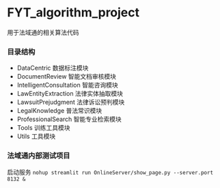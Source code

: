 # FYT_algorithm_project
用于法域通的相关算法代码

### 目录结构
- DataCentric 数据标注模块
- DocumentReview 智能文档审核模块
- IntelligentConsultation 智能咨询模块
- LawEntityExtraction 法律实体抽取模块
- LawsuitPrejudgment 法律诉讼预判模块
- LegalKnowledge 普法常识模块
- ProfessionalSearch 智能专业检索模块
- Tools 训练工具模块
- Utils 工具模块

### 法域通内部测试项目
启动服务
```nohup streamlit run OnlineServer/show_page.py --server.port 8132 &```